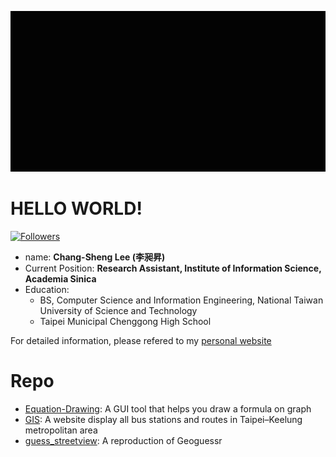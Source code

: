 ![image](https://github.com/johnson1205/johnson1205/blob/99170bb46c0f5c29a2e6c416a077ca644a82c0f9/%E5%B7%A5%E4%BD%9C%E5%8D%80%E5%9F%9F%201_1.gif)

# HELLO WORLD!
[![Followers](https://img.shields.io/github/followers/johnson1205?style=flat-square)](https://github.com/johnson1205)

- name: **Chang-Sheng Lee (李昶昇)**
- Current Position: **Research Assistant, Institute of Information Science, Academia Sinica**
- Education:
  - BS, Computer Science and Information Engineering, National Taiwan University of Science and Technology
  - Taipei Municipal Chenggong High School

For detailed information, please refered to my [personal website](https://johnson1205.github.io) 

# Repo
- [Equation-Drawing](https://github.com/johnson1205/Equation-Drawing): A GUI tool that helps you draw a formula on graph
- [GIS](https://github.com/johnson1205/GIS): A website display all bus stations and routes in Taipei–Keelung metropolitan area
- [guess_streetview](https://github.com/johnson1205/guess_streetview): A reproduction of Geoguessr
